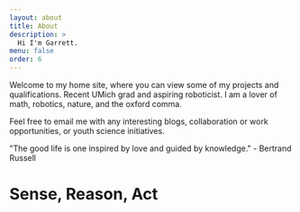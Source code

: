 ```yaml
---
layout: about
title: About
description: >
  Hi I'm Garrett.
menu: false
order: 6
---
```


Welcome to my home site, where you can view some of my projects and qualifications. Recent UMich grad and aspiring roboticist. I am a lover of math, robotics, nature, and the oxford comma.

Feel free to email me with any interesting blogs, collaboration or work opportunities, or youth science initiatives.

"The good life is one inspired by love and guided by knowledge." - Bertrand Russell

# Sense, Reason, Act

